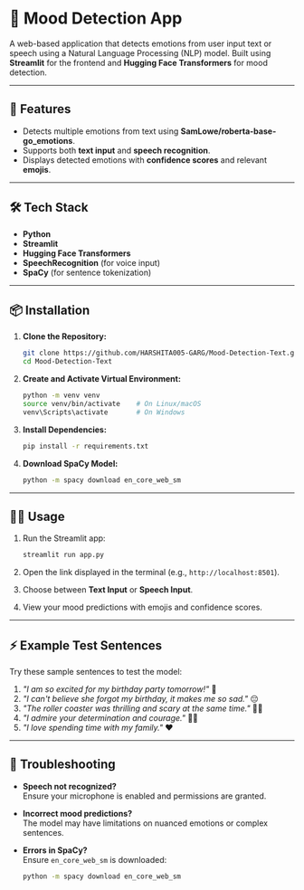 # 🧠 Mood Detection App

A web-based application that detects emotions from user input text or speech using a Natural Language Processing (NLP) model. Built using **Streamlit** for the frontend and **Hugging Face Transformers** for mood detection.  

---

## 🚀 Features

- Detects multiple emotions from text using **SamLowe/roberta-base-go_emotions**.  
- Supports both **text input** and **speech recognition**.  
- Displays detected emotions with **confidence scores** and relevant **emojis**.  

---

## 🛠️ Tech Stack

- **Python**  
- **Streamlit**  
- **Hugging Face Transformers**  
- **SpeechRecognition** (for voice input)  
- **SpaCy** (for sentence tokenization)  

---

## 📦 Installation

1. **Clone the Repository:**  
    ```bash
    git clone https://github.com/HARSHITA005-GARG/Mood-Detection-Text.git
    cd Mood-Detection-Text
    ```

2. **Create and Activate Virtual Environment:**  
    ```bash
    python -m venv venv
    source venv/bin/activate    # On Linux/macOS
    venv\Scripts\activate       # On Windows
    ```

3. **Install Dependencies:**  
    ```bash
    pip install -r requirements.txt
    ```

4. **Download SpaCy Model:**  
    ```bash
    python -m spacy download en_core_web_sm
    ```

---

## 🧑‍💻 Usage

1. Run the Streamlit app:  
    ```bash
    streamlit run app.py
    ```

2. Open the link displayed in the terminal (e.g., `http://localhost:8501`).  

3. Choose between **Text Input** or **Speech Input**.  

4. View your mood predictions with emojis and confidence scores.  

---

## ⚡ Example Test Sentences

Try these sample sentences to test the model:  

1. _"I am so excited for my birthday party tomorrow!"_ 🎉  
2. _"I can't believe she forgot my birthday, it makes me so sad."_ 😔  
3. _"The roller coaster was thrilling and scary at the same time."_ 🎢😱  
4. _"I admire your determination and courage."_ 💪👏  
5. _"I love spending time with my family."_ ❤️  

---

## 🐛 Troubleshooting

- **Speech not recognized?**  
  Ensure your microphone is enabled and permissions are granted.  

- **Incorrect mood predictions?**  
  The model may have limitations on nuanced emotions or complex sentences.  

- **Errors in SpaCy?**  
  Ensure `en_core_web_sm` is downloaded:  
  ```bash
  python -m spacy download en_core_web_sm
